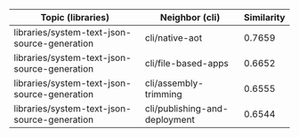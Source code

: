 | Topic (libraries) | Neighbor (cli) | Similarity |
|-------------|-------------------|------------|
| libraries/system-text-json-source-generation | cli/native-aot | 0.7659 |
| libraries/system-text-json-source-generation | cli/file-based-apps | 0.6652 |
| libraries/system-text-json-source-generation | cli/assembly-trimming | 0.6555 |
| libraries/system-text-json-source-generation | cli/publishing-and-deployment | 0.6544 |
